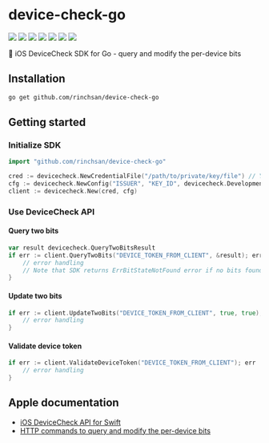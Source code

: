# device-check-go

![](https://github.com/rinchsan/device-check-go/workflows/CI/badge.svg)
![](https://img.shields.io/github/release/rinchsan/device-check-go.svg?colorB=7E7E7E)
[![](https://pkg.go.dev/badge/github.com/rinchsan/device-check-go.svg)](https://pkg.go.dev/github.com/rinchsan/device-check-go)
[![](https://codecov.io/github/rinchsan/device-check-go/coverage.svg?branch=master)](https://codecov.io/github/rinchsan/device-check-go?branch=master)
[![](https://goreportcard.com/badge/github.com/rinchsan/device-check-go)](https://goreportcard.com/report/github.com/rinchsan/device-check-go)
[![](https://awesome.re/mentioned-badge.svg)](https://awesome-go.com/#third-party-apis)
[![](http://img.shields.io/badge/license-MIT-blue.svg?style=flat)](LICENSE)

:iphone: iOS DeviceCheck SDK for Go - query and modify the per-device bits

## Installation

```bash
go get github.com/rinchsan/device-check-go
```

## Getting started

### Initialize SDK

```go
import "github.com/rinchsan/device-check-go"

cred := devicecheck.NewCredentialFile("/path/to/private/key/file") // You can create credential also from raw string/bytes
cfg := devicecheck.NewConfig("ISSUER", "KEY_ID", devicecheck.Development)
client := devicecheck.New(cred, cfg)
````

### Use DeviceCheck API

#### Query two bits

```go
var result devicecheck.QueryTwoBitsResult
if err := client.QueryTwoBits("DEVICE_TOKEN_FROM_CLIENT", &result); err != nil {
	// error handling
	// Note that SDK returns ErrBitStateNotFound error if no bits found
}
```

#### Update two bits

```go
if err := client.UpdateTwoBits("DEVICE_TOKEN_FROM_CLIENT", true, true); err != nil {
	// error handling
}
```

#### Validate device token

```go
if err := client.ValidateDeviceToken("DEVICE_TOKEN_FROM_CLIENT"); err != nil {
	// error handling
}
```

## Apple documentation

- [iOS DeviceCheck API for Swift](https://developer.apple.com/documentation/devicecheck)
- [HTTP commands to query and modify the per-device bits](https://developer.apple.com/documentation/devicecheck/accessing_and_modifying_per-device_data)
